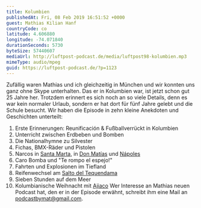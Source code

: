 ```yaml
---
title: Kolumbien
publishedAt: Fri, 08 Feb 2019 16:51:52 +0000
guest: Mathias Kilian Hanf
countryCode: co
latitude: 4.606880
longitude: -74.071840
durationSeconds: 5730
byteSize: 57440607
mediaUrl: http://luftpost-podcast.de/media/luftpost98-kolumbien.mp3
mimeType: audio/mpeg
guid: https://luftpost-podcast.de/?p=1123
---
```


Zufällig waren Mathias und ich gleichzeitig in München und wir konnten uns ganz ohne Skype unterhalten. Das er in Kolumbien war, ist jetzt schon gut 25 Jahre her. Trotzdem erinnert es sich noch an so viele Details, denn es war kein normaler Urlaub, sondern er hat dort für fünf Jahre gelebt und die Schule besucht. Wir haben die Episode in zehn kleine Anekdoten und Geschichten unterteilt:

1. Erste Erinnerungen: Reunificación & Fußballverrückt in Kolumbien
2. Unterricht zwischen Erdbeben und Bomben
3. Die Nationalhymne zu Silvester
4. Fichas, BMX-Räder und Pistolen
5. Narcos in [Santa Marta](https://de.wikipedia.org/wiki/Santa%5FMarta), in [Don Matías](https://de.wikipedia.org/wiki/Don%5FMat%C3%ADas) und [Nápoles](https://en.wikipedia.org/wiki/Hacienda%5FN%C3%A1poles)
6. Caro Bomba und "Te rompo el espejo!"
7. Fahrten und Explosionen im Tiefland
8. Reifenwechsel am [Salto del Tequendama](https://de.wikipedia.org/wiki/Salto%5Fdel%5FTequendama)
9. Sieben Stunden auf dem Meer
10. Kolumbianische Weihnacht mit [Ajiaco](https://de.wikipedia.org/wiki/Ajiaco%5Fde%5FBogot%C3%A1)
    Wer Interesse an Mathias neuen Podcast hat, den er in der Episode erwähnt, schreibt ihm eine Mail an [podcastbymat@gmail.com](mailto:podcastbymat@gmail.com).
